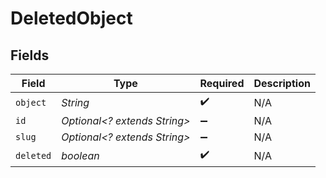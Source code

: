 # DeletedObject


## Fields

| Field                        | Type                         | Required                     | Description                  |
| ---------------------------- | ---------------------------- | ---------------------------- | ---------------------------- |
| `object`                     | *String*                     | :heavy_check_mark:           | N/A                          |
| `id`                         | *Optional<? extends String>* | :heavy_minus_sign:           | N/A                          |
| `slug`                       | *Optional<? extends String>* | :heavy_minus_sign:           | N/A                          |
| `deleted`                    | *boolean*                    | :heavy_check_mark:           | N/A                          |